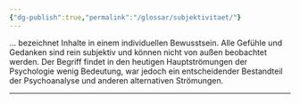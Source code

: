 ```yaml
---
{"dg-publish":true,"permalink":"/glossar/subjektivitaet/"}
---
```

 

... bezeichnet Inhalte in einem individuellen Bewusstsein. Alle Gefühle und Gedanken sind rein subjektiv und können nicht von außen beobachtet werden. Der Begriff findet in den heutigen Hauptströmungen der Psychologie wenig Bedeutung, war jedoch ein entscheidender Bestandteil der Psychoanalyse und anderen alternativen Strömungen.



---
[1]: https://www.spektrum.de/lexikon/psychologie/subjektivitaet/15043
[2]: https://www.sign-lang.uni-hamburg.de/projekte/plex/plex/lemmata/s-lemma/subjekti.htm